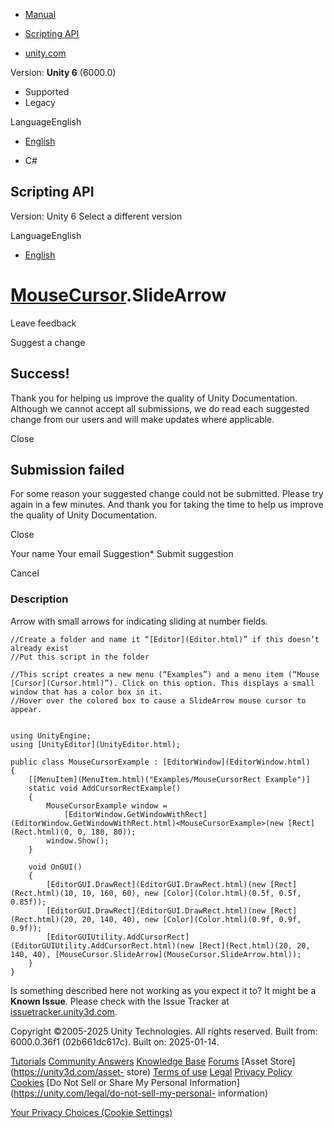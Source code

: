 [ ]()

  * [Manual](../Manual/index.html)
  * [Scripting API](../ScriptReference/index.html)

  * [unity.com](https://unity.com/)

Version: **Unity 6** (6000.0)

  * Supported
  * Legacy

LanguageEnglish

  * [English]()

  * C#

[ ](https://docs.unity3d.com)

## Scripting API

Version: Unity 6 Select a different version

LanguageEnglish

  * [English]()

#  [MouseCursor](MouseCursor.html).SlideArrow

Leave feedback

Suggest a change

## Success!

Thank you for helping us improve the quality of Unity Documentation. Although
we cannot accept all submissions, we do read each suggested change from our
users and will make updates where applicable.

Close

## Submission failed

For some reason your suggested change could not be submitted. Please <a>try
again</a> in a few minutes. And thank you for taking the time to help us
improve the quality of Unity Documentation.

Close

Your name Your email Suggestion* Submit suggestion

Cancel

[ ]()

### Description

Arrow with small arrows for indicating sliding at number fields.

    
    
    //Create a folder and name it “[Editor](Editor.html)” if this doesn’t already exist
    //Put this script in the folder  
      
    //This script creates a new menu (“Examples”) and a menu item (“Mouse [Cursor](Cursor.html)”). Click on this option. This displays a small window that has a color box in it.
    //Hover over the colored box to cause a SlideArrow mouse cursor to appear.  
      
    
    using UnityEngine;
    using [UnityEditor](UnityEditor.html);  
      
    public class MouseCursorExample : [EditorWindow](EditorWindow.html)
    {
        [[MenuItem](MenuItem.html)("Examples/MouseCursorRect Example")]
        static void AddCursorRectExample()
        {
            MouseCursorExample window =
                [EditorWindow.GetWindowWithRect](EditorWindow.GetWindowWithRect.html)<MouseCursorExample>(new [Rect](Rect.html)(0, 0, 180, 80));
            window.Show();
        }  
      
        void OnGUI()
        {
            [EditorGUI.DrawRect](EditorGUI.DrawRect.html)(new [Rect](Rect.html)(10, 10, 160, 60), new [Color](Color.html)(0.5f, 0.5f, 0.85f));
            [EditorGUI.DrawRect](EditorGUI.DrawRect.html)(new [Rect](Rect.html)(20, 20, 140, 40), new [Color](Color.html)(0.9f, 0.9f, 0.9f));
            [EditorGUIUtility.AddCursorRect](EditorGUIUtility.AddCursorRect.html)(new [Rect](Rect.html)(20, 20, 140, 40), [MouseCursor.SlideArrow](MouseCursor.SlideArrow.html));
        }
    }
    

Is something described here not working as you expect it to? It might be a
**Known Issue**. Please check with the Issue Tracker at
[issuetracker.unity3d.com](https://issuetracker.unity3d.com).

Copyright ©2005-2025 Unity Technologies. All rights reserved. Built from:
6000.0.36f1 (02b661dc617c). Built on: 2025-01-14.

[Tutorials](https://unity3d.com/learn) [Community
Answers](https://answers.unity3d.com) [Knowledge
Base](https://support.unity3d.com/hc/en-us)
[Forums](https://forum.unity3d.com) [Asset Store](https://unity3d.com/asset-
store) [Terms of use](https://docs.unity3d.com/Manual/TermsOfUse.html)
[Legal](https://unity.com/legal) [Privacy
Policy](https://unity.com/legal/privacy-policy)
[Cookies](https://unity.com/legal/cookie-policy) [Do Not Sell or Share My
Personal Information](https://unity.com/legal/do-not-sell-my-personal-
information)

[Your Privacy Choices (Cookie Settings)](javascript:void\(0\);)

